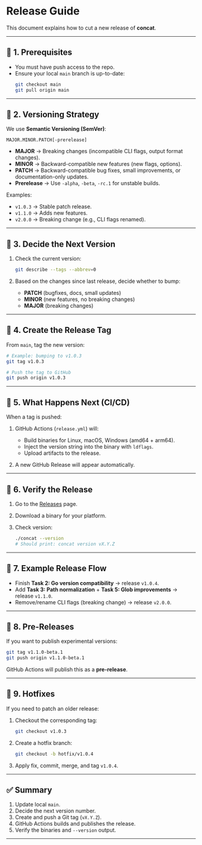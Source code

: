 # Release Guide

This document explains how to cut a new release of **concat**.

---

## 🔹 1. Prerequisites

- You must have push access to the repo.
- Ensure your local `main` branch is up-to-date:
  ```bash
  git checkout main
  git pull origin main
---

## 🔹 2. Versioning Strategy

We use **Semantic Versioning (SemVer)**:

```
MAJOR.MINOR.PATCH[-prerelease]
```

* **MAJOR** → Breaking changes (incompatible CLI flags, output format changes).
* **MINOR** → Backward-compatible new features (new flags, options).
* **PATCH** → Backward-compatible bug fixes, small improvements, or documentation-only updates.
* **Prerelease** → Use `-alpha`, `-beta`, `-rc.1` for unstable builds.

Examples:

* `v1.0.3` → Stable patch release.
* `v1.1.0` → Adds new features.
* `v2.0.0` → Breaking change (e.g., CLI flags renamed).

---

## 🔹 3. Decide the Next Version

1. Check the current version:

   ```bash
   git describe --tags --abbrev=0
   ```

2. Based on the changes since last release, decide whether to bump:

   * **PATCH** (bugfixes, docs, small updates)
   * **MINOR** (new features, no breaking changes)
   * **MAJOR** (breaking changes)

---

## 🔹 4. Create the Release Tag

From `main`, tag the new version:

```bash
# Example: bumping to v1.0.3
git tag v1.0.3

# Push the tag to GitHub
git push origin v1.0.3
```

---

## 🔹 5. What Happens Next (CI/CD)

When a tag is pushed:

1. GitHub Actions (`release.yml`) will:

   * Build binaries for Linux, macOS, Windows (amd64 + arm64).
   * Inject the version string into the binary with `ldflags`.
   * Upload artifacts to the release.
2. A new GitHub Release will appear automatically.

---

## 🔹 6. Verify the Release

1. Go to the [Releases](../../releases) page.
2. Download a binary for your platform.
3. Check version:

   ```bash
   ./concat --version
   # Should print: concat version vX.Y.Z
   ```

---

## 🔹 7. Example Release Flow

* Finish **Task 2: Go version compatibility** → release `v1.0.4`.
* Add **Task 3: Path normalization** + **Task 5: Glob improvements** → release `v1.1.0`.
* Remove/rename CLI flags (breaking change) → release `v2.0.0`.

---

## 🔹 8. Pre-Releases

If you want to publish experimental versions:

```bash
git tag v1.1.0-beta.1
git push origin v1.1.0-beta.1
```

GitHub Actions will publish this as a **pre-release**.

---

## 🔹 9. Hotfixes

If you need to patch an older release:

1. Checkout the corresponding tag:

   ```bash
   git checkout v1.0.3
   ```
2. Create a hotfix branch:

   ```bash
   git checkout -b hotfix/v1.0.4
   ```
3. Apply fix, commit, merge, and tag `v1.0.4`.

---

## ✅ Summary

1. Update local `main`.
2. Decide the next version number.
3. Create and push a Git tag (`vX.Y.Z`).
4. GitHub Actions builds and publishes the release.
5. Verify the binaries and `--version` output.

---

